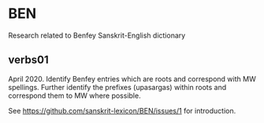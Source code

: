 # BEN
Research related to Benfey Sanskrit-English dictionary

## verbs01
April 2020.  Identify Benfey entries which are roots and correspond with MW spellings. 
 Further identify the prefixes (upasargas) within roots and
correspond them to MW where possible.

See https://github.com/sanskrit-lexicon/BEN/issues/1 for introduction.
